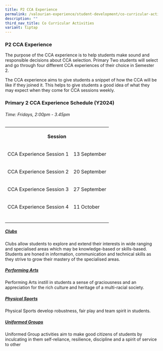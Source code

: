 ```yaml
---
title: P2 CCA Experience
permalink: /valourian-experience/student-development/co-curricular-activities/p2-cca-experience-2023/
description: ""
third_nav_title: Co Curricular Activities
variant: tiptap
---
```

<h3>P2 CCA Experience</h3>
<p>The purpose of the CCA experience is to help students make sound and responsible
decisions about CCA selection. Primary Two students will select and go
through four different CCA experiences of their choice in Semester 2.</p>
<p>The CCA experience aims to give students a snippet of how the CCA will
be like if they joined it. This helps to give students a good idea of what
they may expect when they come for CCA sessions weekly.</p>
<h3>Primary 2 CCA Experience Schedule (Y2024)</h3>
<h6>Time: Fridays, 2:00pm - 3.45pm</h6>
<table style="minWidth: 50px">
<colgroup>
<col>
<col>
</colgroup>
<tbody>
<tr>
<th rowspan="1" colspan="2">
<p>Session</p>
</th>
</tr>
<tr>
<td rowspan="1" colspan="1">
<p>CCA Experience Session 1</p>
</td>
<td rowspan="1" colspan="1">
<p>13 September</p>
</td>
</tr>
<tr>
<td rowspan="1" colspan="1">
<p>CCA Experience Session 2</p>
</td>
<td rowspan="1" colspan="1">
<p>20 September</p>
</td>
</tr>
<tr>
<td rowspan="1" colspan="1">
<p>CCA Experience Session 3</p>
</td>
<td rowspan="1" colspan="1">
<p>27 September</p>
</td>
</tr>
<tr>
<td rowspan="1" colspan="1">
<p>CCA Experience Session 4</p>
</td>
<td rowspan="1" colspan="1">
<p>11 October</p>
</td>
</tr>
<tr>
<td rowspan="1" colspan="1">
<p></p>
</td>
<td rowspan="1" colspan="1">
<p></p>
</td>
</tr>
</tbody>
</table>
<h5><strong><a href="/student-development/co-curricular-activities/clubs/" rel="noopener noreferrer nofollow" target="_blank">Clubs</a></strong><br></h5>
<p>Clubs allow students to explore and extend their interests in wide ranging
and specialised areas which may be knowledge-based or skills-based. Students
are honed in information, communication and technical skills as they strive
to grow their mastery of the specialised areas.</p>
<h5><strong><a href="/student-development/co-curricular-activities/performing-arts/" rel="noopener noreferrer nofollow" target="_blank">Performing Arts</a></strong><br></h5>
<p>Performing Arts instill in students a sense of graciousness and an appreciation
for the rich culture and heritage of a multi-racial society.&nbsp;</p>
<h5><strong><a href="/student-development/co-curricular-activities/physical-sports/" rel="noopener noreferrer nofollow" target="_blank">Physical Sports</a></strong><br></h5>
<p>Physical Sports develop robustness, fair play and team spirit in students.</p>
<h5><strong><a href="/student-development/co-curricular-activities/uniformed-groups/" rel="noopener noreferrer nofollow" target="_blank">Uniformed Groups</a></strong><br></h5>
<p>Uniformed Group activities aim to make good citizens of students by inculcating
in them self-reliance, resilience, discipline and a spirit of service to
other</p>